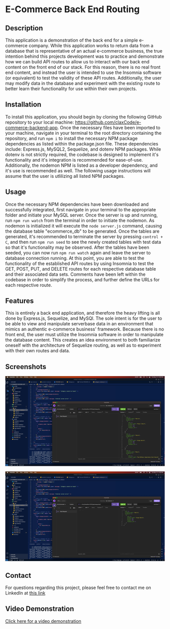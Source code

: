 # E-Commerce Back End Routing

## Description

This application is a demonstration of the back end for a simple e-commerce company. While this application works to return data from a database that is representative of an actual e-commerce business, the true intention behind this projects development was to practice and demonstrate how we can build API routes to allow us to interact with our back end content on the front end of our stack. For this reason, there is no real front end content, and instead the user is intended to use the Insomnia software (or equivalent) to test the validity of these API routes. Additionally, the user may modify data in the database and experiment with the existing route to better learn their functionality for use within their own projects.

## Installation

To install this application, you should begin by cloning the following GitHub repository to your local machine: <a href="https://github.com/claxCode/e-commerce-backend-app">https://github.com/claxCode/e-commerce-backend-app</a>. Once the necessary files have been imported to your machine, navigate in your terminal to the root directory containing the repository, and run `npm i` to install the necessary NPM package dependencies as listed within the package.json file. These dependencies include: Express.js, MySQL2, Sequelize, and dotenv NPM packages. While dotenv is not strictly required, the codebase is designed to implement it's functionality and it's integration is recommended for ease-of-use. Additionally, the nodemon NPM is listed as a developer dependency, and it's use is recommended as well. The following usage instructions will assume that the user is utlilizing all listed NPM packages.

## Usage

Once the necessary NPM dependencies have been downloaded and successfully integrated, first navigate in your terminal to the appropriate folder and initiate your MySQL server. Once the server is up and running, run `npm run watch` from the terminal in order to initiate the nodemon. As nodemon is initialized it will execute the `node server.js` command, causing the database table "ecommerce_db" to be generated. Once the tables are generated, it's recommended to terminate the server by pressing `control + C`, and then run `npm run seed` to see the newly created tables with test data so that it's functionality may be observed. After the tables have been seeded, you can now run `npm run watch` again and leave the server to database connection running. At this point, you are able to test the functionality of the established API routes by using Insomnia to test the GET, POST, PUT, and DELETE routes for each respective database table and their associated data sets. Comments have been left within the codebase in order to simplify the process, and further define the URLs for each respective route.

## Features

This is entirely a back end application, and therefore the heavy lifting is all done by Express.js, Sequelize, and MySQl. The sole intent is for the user to be able to view and manipulate serverbase data in an environment that mimics an authentic e-commerce business' framework. Because there is no front end, the user must utilize the Insomnia software in order to manipulate the database content. This creates an idea environment to both familiarize oneself with the architecture of Sequelize routing, as well as to experiment with their own routes and data.

## Screenshots

![Image demonstrating GET request in Insomnia](/screenshots/Screenshot%202023-05-16%20at%2010.58.16%20PM%20(2).png)

![Image demonstrating a POST route to create a new category](/screenshots/Screenshot%202023-05-16%20at%2010.58.59%20PM%20(2).png)

## Contact

For questions regarding this project, please feel free to contact me on LinkedIn at <a href="https://www.linkedin.com/in/joshua-claxton-916a2a272/">this link</a>

## Video Demonstration

<a href="https://drive.google.com/file/d/1gLhYsHCH82D4zFWWTKmjVMHhY25eiYb8/view">Click here for a video demonstration</a>